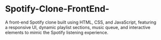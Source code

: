 # Spotify-Clone-FrontEnd-
A front-end Spotify clone built using HTML, CSS, and JavaScript, featuring a responsive UI, dynamic playlist sections, music queue, and interactive elements to mimic the Spotify listening experience.
